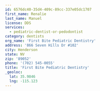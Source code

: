 ```yaml
---
id: 6576dc40-35d4-409c-89cc-337e05dc1707
first_name: Renalie
last_name: Manuel
license: DDS
services:
  - pediatric-dentist-or-pedodontist
category: dentists
org_name: 'First Bite Pediatric Dentistry'
address: '866 Seven Hills Dr #102'
city: Henderson
state: NV
zip: '89052'
phone: '(702) 545-0055'
title: 'First Bite Pediatric Dentistry'
_geoloc:
  lat: 35.9846
  lng: -115.123
---
```

